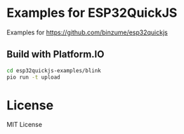 # Examples for ESP32QuickJS

Examples for https://github.com/binzume/esp32quickjs

## Build with Platform.IO

```bash
cd esp32quickjs-examples/blink
pio run -t upload
```

# License

MIT License
